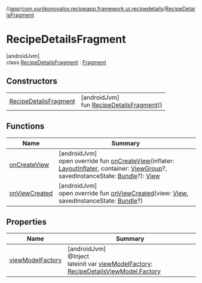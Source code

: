 //[app](../../../index.md)/[com.yuriikonovalov.recipeapp.framework.ui.recipedetails](../index.md)/[RecipeDetailsFragment](index.md)

# RecipeDetailsFragment

[androidJvm]\
class [RecipeDetailsFragment](index.md) : [Fragment](https://developer.android.com/reference/kotlin/androidx/fragment/app/Fragment.html)

## Constructors

| | |
|---|---|
| [RecipeDetailsFragment](-recipe-details-fragment.md) | [androidJvm]<br>fun [RecipeDetailsFragment](-recipe-details-fragment.md)() |

## Functions

| Name | Summary |
|---|---|
| [onCreateView](on-create-view.md) | [androidJvm]<br>open override fun [onCreateView](on-create-view.md)(inflater: [LayoutInflater](https://developer.android.com/reference/kotlin/android/view/LayoutInflater.html), container: [ViewGroup](https://developer.android.com/reference/kotlin/android/view/ViewGroup.html)?, savedInstanceState: [Bundle](https://developer.android.com/reference/kotlin/android/os/Bundle.html)?): [View](https://developer.android.com/reference/kotlin/android/view/View.html) |
| [onViewCreated](on-view-created.md) | [androidJvm]<br>open override fun [onViewCreated](on-view-created.md)(view: [View](https://developer.android.com/reference/kotlin/android/view/View.html), savedInstanceState: [Bundle](https://developer.android.com/reference/kotlin/android/os/Bundle.html)?) |

## Properties

| Name | Summary |
|---|---|
| [viewModelFactory](view-model-factory.md) | [androidJvm]<br>@Inject<br>lateinit var [viewModelFactory](view-model-factory.md): [RecipeDetailsViewModel.Factory](../-recipe-details-view-model/-factory/index.md) |
